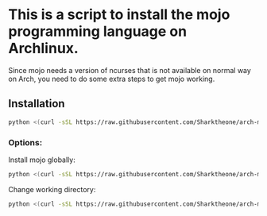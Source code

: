 # This is a script to install the mojo programming language on Archlinux.
Since mojo needs a version of ncurses that is not available on normal way on Arch, you need to do some extra steps to get mojo working.

## Installation

```bash
python <(curl -sSL https://raw.githubusercontent.com/Sharktheone/arch-mojo/main/install.py)
```
### Options:


Install mojo globally:
```bash
python <(curl -sSL https://raw.githubusercontent.com/Sharktheone/arch-mojo/main/install.py) --global
```

Change working directory:
```bash
python <(curl -sSL https://raw.githubusercontent.com/Sharktheone/arch-mojo/main/install.py) --dir=/tmp/arch-mojo
```
